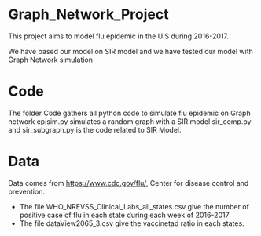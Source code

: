 # Graph_Network_Project

This project aims to model flu epidemic in the U.S during 2016-2017.

We have based our model on SIR model and we have tested our model with Graph Network simulation

# Code

The folder Code gathers all python code to simulate flu epidemic on Graph network
episim.py simulates a random graph with a SIR model 
sir_comp.py and sir_subgraph.py is the code related to SIR Model.

# Data

Data comes from https://www.cdc.gov/flu/, Center for disease control and prevention.
- The file WHO_NREVSS_Clinical_Labs_all_states.csv give the number of positive case of flu in each state during each week of  2016-2017
- The file dataView2065_3.csv give the vaccinetad ratio in each states.


